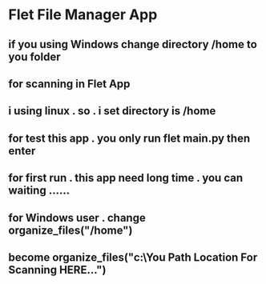 # Flet File Manager App

## if you using Windows change directory /home to you folder
## for scanning in Flet App

## i using linux . so . i set directory is /home

## for test this app . you only run flet main.py then enter 
## for first run . this app need long time . you can waiting ......

## for Windows user . change organize_files("/home") 
## become organize_files("c:\\You Path Location For Scanning HERE...")
